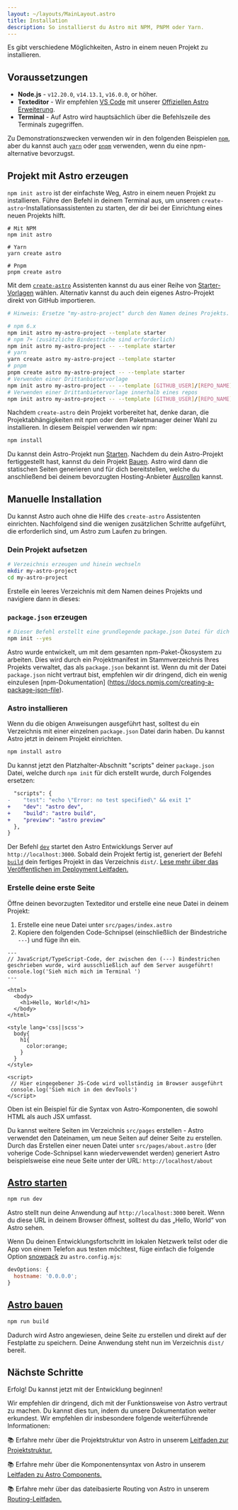```yaml
---
layout: ~/layouts/MainLayout.astro
title: Installation
description: So installierst du Astro mit NPM, PNPM oder Yarn.
---
```


Es gibt verschiedene Möglichkeiten, Astro in einem neuen Projekt zu installieren.

## Voraussetzungen

- **Node.js** - `v12.20.0`, `v14.13.1`, `v16.0.0`, or höher.
- **Texteditor** - Wir empfehlen [VS Code](https://code.visualstudio.com/) mit unserer [Offiziellen Astro Erweiterung](https://marketplace.visualstudio.com/items?itemName=astro-build.astro-vscode).
- **Terminal** - Auf Astro wird hauptsächlich über die Befehlszeile des Terminals zugegriffen.

Zu Demonstrationszwecken verwenden wir in den folgenden Beispielen [`npm`](https://www.npmjs.com/), aber du kannst auch [`yarn`](https://yarnpkg.com/) oder [`pnpm`](https://pnpm.io/) verwenden, wenn du eine npm-alternative bevorzugst.

## Projekt mit Astro erzeugen

`npm init astro` ist der einfachste Weg, Astro in einem neuen Projekt zu installieren. Führe den Befehl in deinem Terminal aus, um unseren `create-astro`-Installationsassistenten zu starten, der dir bei der Einrichtung eines neuen Projekts hilft.

```shell
# Mit NPM
npm init astro

# Yarn
yarn create astro

# Pnpm
pnpm create astro
```

Mit dem [`create-astro`](https://github.com/snowpackjs/astro/tree/main/packages/create-astro) Assistenten kannst du aus einer Reihe von [Starter-Vorlagen](https://github.com/snowpackjs/astro/tree/main/examples) wählen. Alternativ kannst du auch dein eigenes Astro-Projekt direkt von GitHub importieren.

```bash
# Hinweis: Ersetze "my-astro-project" durch den Namen deines Projekts.

# npm 6.x
npm init astro my-astro-project --template starter
# npm 7+ (zusätzliche Bindestriche sind erforderlich)
npm init astro my-astro-project -- --template starter
# yarn
yarn create astro my-astro-project --template starter
# pnpm
pnpm create astro my-astro-project -- --template starter
# Verwenden einer Drittanbietervorlage
npm init astro my-astro-project -- --template [GITHUB_USER]/[REPO_NAME]
# Verwenden einer Drittanbietervorlage innerhalb eines repos
npm init astro my-astro-project -- --template [GITHUB_USER]/[REPO_NAME]/path/to/template
```

Nachdem `create-astro` dein Projekt vorbereitet hat, denke daran, die Projektabhängigkeiten mit npm oder dem Paketmanager deiner Wahl zu installieren. In diesem Beispiel verwenden wir npm:

```bash
npm install
```

Du kannst dein Astro-Projekt nun [Starten](#start-astro). Nachdem du dein Astro-Projekt fertiggestellt hast, kannst du dein Projekt [Bauen](#build-astro). Astro wird dann die statischen Seiten generieren und für dich bereitstellen, welche du anschließend bei deinem bevorzugten Hosting-Anbieter [Ausrollen](/guides/deploy) kannst.


## Manuelle Installation

Du kannst Astro auch ohne die Hilfe des `create-astro` Assistenten einrichten. Nachfolgend sind die wenigen zusätzlichen Schritte aufgeführt, die erforderlich sind, um Astro zum Laufen zu bringen. 

### Dein Projekt aufsetzen

```bash
# Verzeichnis erzeugen und hinein wechseln
mkdir my-astro-project
cd my-astro-project
```

Erstelle ein leeres Verzeichnis mit dem Namen deines Projekts und navigiere dann in dieses:

### `package.json` erzeugen

```bash
# Dieser Befehl erstellt eine grundlegende package.json Datei für dich 
npm init --yes
```

Astro wurde entwickelt, um mit dem gesamten npm-Paket-Ökosystem zu arbeiten. Dies wird durch ein Projektmanifest im Stammverzeichnis Ihres Projekts verwaltet, das als `package.json` bekannt ist. Wenn du mit der Datei `package.json` nicht vertraut bist, empfehlen wir dir dringend, dich ein wenig einzulesen [npm-Dokumentation] (https://docs.npmjs.com/creating-a-package-json-file). 

### Astro installieren

Wenn du die obigen Anweisungen ausgeführt hast, solltest du ein Verzeichnis mit einer einzelnen `package.json` Datei darin haben. Du kannst Astro jetzt in deinem Projekt einrichten. 

```bash
npm install astro
```
Du kannst jetzt den Platzhalter-Abschnitt "scripts" deiner `package.json` Datei, welche durch `npm init` für dich erstellt wurde, durch Folgendes ersetzen: 

```diff
  "scripts": {
-    "test": "echo \"Error: no test specified\" && exit 1"
+    "dev": "astro dev",
+    "build": "astro build",
+    "preview": "astro preview"
  },
}
```
Der Befehl [`dev`](#start-astro) startet den Astro Entwicklungs Server auf `http://localhost:3000`. Sobald dein Projekt fertig ist, generiert der Befehl [`build`](#build-astro) dein fertiges Projekt in das Verzeichnis `dist/`. [Lese mehr über das Veröffentlichen im Deployment Leitfaden.](/guides/deploy) 

### Erstelle deine erste Seite


Öffne deinen bevorzugten Texteditor und erstelle eine neue Datei in deinem Projekt: 

1. Erstelle eine neue Datei unter `src/pages/index.astro`
2. Kopiere den folgenden Code-Schnipsel (einschließlich der Bindestriche `---`) und füge ihn ein. 

```astro
---
// JavaScript/TypeScript-Code, der zwischen den (---) Bindestrichen geschrieben wurde, wird ausschließlich auf dem Server ausgeführt!
console.log('Sieh mich mich im Terminal ')
---

<html>
  <body>
    <h1>Hello, World!</h1>
  </body>
</html>

<style lang='css||scss'>
  body{
    h1{
      color:orange;
    }
  }
</style>

<script>
 // Hier eingegebener JS-Code wird vollständig im Browser ausgeführt 
 console.log('Sieh mich in den devTools')
</script>
```

Oben ist ein Beispiel für die Syntax von Astro-Komponenten, die sowohl HTML als auch JSX umfasst.

Du kannst weitere Seiten im Verzeichnis `src/pages` erstellen - Astro verwendet den Dateinamen, um neue Seiten auf deiner Seite zu erstellen. Durch das Erstellen einer neuen Datei unter `src/pages/about.astro` (der voherige Code-Schnipsel kann wiedervewendet werden) generiert Astro beispielsweise eine neue Seite unter der URL: `http://localhost/about` 


## [Astro starten](#start-astro)

```bash
npm run dev
```

Astro stellt nun deine Anwendung auf `http://localhost:3000` bereit. Wenn du diese URL in deinem Browser öffnest, solltest du das „Hello, World“ von Astro sehen. 

Wenn Du deinen Entwicklungsfortschritt im lokalen Netzwerk teilst oder die App von einem Telefon aus testen möchtest, füge einfach die folgende Option [snowpack](https://www.snowpack.dev/reference/configuration#devoptionshostname) zu `astro.config.mjs`: 

```js
devOptions: {
  hostname: '0.0.0.0';
}
```

## [Astro bauen](#build-astro)

```bash
npm run build
```

Dadurch wird Astro angewiesen, deine Seite zu erstellen und direkt auf der Festplatte zu speichern. Deine Anwendung steht nun im Verzeichnis `dist/` bereit.

## Nächste Schritte

Erfolg! Du kannst jetzt mit der Entwicklung beginnen!

Wir empfehlen dir dringend, dich mit der Funktionsweise von Astro vertraut zu machen. Du kannst dies tun, indem du unsere Dokumentation weiter erkundest. Wir empfehlen dir insbesondere folgende weiterführende Informationen:

📚 Erfahre mehr über die Projektstruktur von Astro in unserem [Leitfaden zur Projektstruktur.](/core-concepts/project-structure)

📚 Erfahre mehr über die Komponentensyntax von Astro in unserem [Leitfaden zu Astro Components.](/core-concepts/astro-components) 

📚 Erfahre mehr über das dateibasierte Routing von Astro in unserem [Routing-Leitfaden.](core-concepts/astro-pages)
